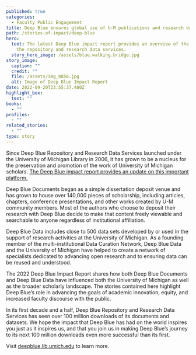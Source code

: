 ```yaml
---
published: true
categories:
  - Faculty Public Engagement
title: Deep Blue ensures global use of U-M publications and research data
path: /stories-of-impact/deep-blue
hero:
  text: The latest Deep Blue impact report provides an overview of the impact of
    the repository and research data services.
  story_hero_image: /assets/blue.walking.bridge.jpg
story_image:
  caption: ""
  credit: ""
  file: /assets/img_0856.jpg
  alt: Image of Deep Blue Impact Report
date: 2022-09-20T23:55:37.480Z
highlight_box:
  text: ""
books:
  - ""
profiles:
  - ""
related_stories:
  - ""
type: story
---
```

Since Deep Blue Repository and Research Data Services launched under the University of Michigan Library in 2006, it has grown to be a nucleus for the preservation and promotion of the work of University of Michigan scholars. [The Deep Blue impact report provides an update on this important platform.](https://drive.google.com/file/d/1tglzTXSxDCvMtUNJGD3GLrfxJRB4NlfA/view?usp=sharing)

Deep Blue Documents began as a simple dissertation deposit venue and has grown to house over 140,000 pieces of scholarship, including articles, chapters, conference presentations, and other works created by U-M community members. Most of the authors who choose to deposit their research with Deep Blue decide to make that content freely viewable and searchable to anyone regardless of institutional affiliation.

Deep Blue Data includes close to 500 data sets developed by or used in the support of research activities at the University of Michigan. As a founding member of the multi-institutional Data Curation Network, Deep Blue Data and the University of Michigan have helped to create a network of specialists dedicated to advancing open research and to ensuring data can be reused and understood.

The 2022 Deep Blue Impact Report shares how both Deep Blue Documents and Deep Blue Data have influenced both the University of Michigan as well as the broader scholarly landscape. The stories contained here highlight Deep Blue’s role in advancing the goals of academic innovation, equity, and increased faculty discourse with the public.

In its first decade and a half, Deep Blue Repository and Research Data Services has seen over 100 million downloads of its documents and datasets. We hope the impact that Deep Blue has had on the world inspires you just as it inspires us, and that you join us in making Deep Blue’s journey to its next 100 million downloads even more successful than its first.

Visit [deepblue.lib.umich.edu](https://deepblue.lib.umich.edu/) to learn more.